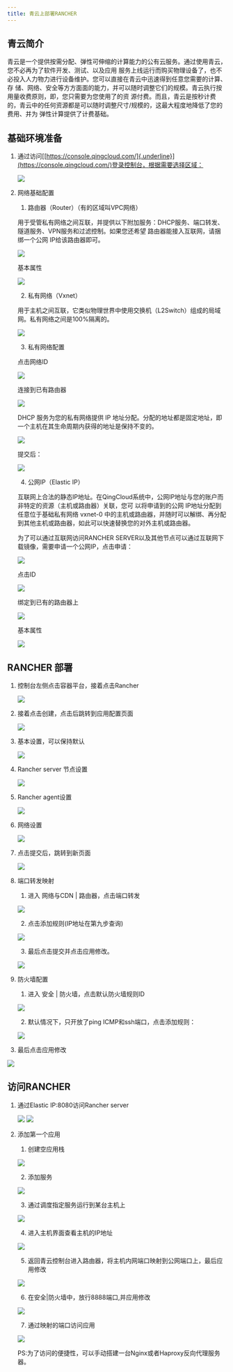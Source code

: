 ```yaml
---
title: 青云上部署RANCHER
---
```


青云简介
--------
青云是一个提供按需分配、弹性可伸缩的计算能力的公有云服务。通过使用青云，您不必再为了软件开发、测试、以及应用
	服务上线运行而购买物理设备了，也不必投入人力物力进行设备维护。您可以直接在青云中迅速得到任意您需要的计算、存	储、网络、安全等方方面面的能力，并可以随时调整它们的规模。青云执行按用量收费原则，即，您只需要为您使用了的资	源付费。而且，青云是按秒计费的，青云中的任何资源都是可以随时调整尺寸/规模的，这最大程度地降低了您的费用、并为	弹性计算提供了计费基础。

基础环境准备
------------

1.  通过访问[[https://console.qingcloud.com/]{.underline}](https://console.qingcloud.com/)登录控制台，根据需要选择区域：

	![](/images/1/image1.png)

2.  网络基础配置

	1)  路由器（Router）（有的区域叫VPC网络）

	用于受管私有网络之间互联，并提供以下附加服务：DHCP服务、端口转发、隧道服务、VPN服务和过滤控制。如果您还希望	路由器能接入互联网，请捆绑一个公网 IP给该路由器即可。
		
	![](/images/1/image2.png)

	基本属性

	![](/images/1/image3.png)

	2)  私有网络（Vxnet）

	用于主机之间互联，它类似物理世界中使用交换机（L2Switch）组成的局域网。私有网络之间是100%隔离的。

	![](/images/1/image4.png)

	3)  私有网络配置

	点击网络ID

	![](/images/1/image5.png)

	连接到已有路由器

	![](/images/1/image6.png)

	DHCP 服务为您的私有网络提供 IP
	地址分配。分配的地址都是固定地址，即一个主机在其生命周期内获得的地址是保持不变的。

	![](/images/1/image7.png)

	提交后：

	![](/images/1/image8.png)

	4)  公网IP（Elastic IP）

	互联网上合法的静态IP地址。在QingCloud系统中，公网IP地址与您的账户而非特定的资源（主机或路由器）关联，您可	以将申请到的公网
	IP地址分配到任意位于基础私有网络 vxnet-0
	中的主机或路由器，并随时可以解绑、再分配到其他主机或路由器，如此可以快速替换您的对外主机或路由器。

	为了可以通过互联网访问RANCHER
	SERVER以及其他节点可以通过互联网下载镜像，需要申请一个公网IP，点击申请：

	![](/images/1/image9.png)

	点击ID

	![](/images/1/image10.png)

	绑定到已有的路由器上

	![](/images/1/image11.png)

	基本属性

	![](/images/1/image12.png)

RANCHER 部署
------------

1.  控制台左侧点击容器平台，接着点击Rancher

	![](/images/1/image13.png)

2.  接着点击创建，点击后跳转到应用配置页面

	![](/images/1/image14.png)

3.  基本设置，可以保持默认

	![](/images/1/image15.png)

4.  Rancher server 节点设置

	![](/images/1/image16.png)

5.  Rancher agent设置

	![](/images/1/image17.png)

6.  网络设置

	![](/images/1/image18.png)

7.  点击提交后，跳转到新页面

	![](/images/1/image19.png)

8.  端口转发映射

	1)  进入 网络与CDN \| 路由器，点击端口转发

	![](/images/1/image20.png)

	2)  点击添加规则(IP地址在第九步查询)
	
	![](/images/1/image21.png)

	3)  最后点击提交并点击应用修改。

	![](/images/1/image22.png)
	
9. 防火墙配置

	1)  进入 安全 | 防火墙，点击默认防火墙规则ID

	![](/images/1/image23.png)

	2)  默认情况下，只开放了ping ICMP和ssh端口，点击添加规则：

	![](/images/1/image24.png)

3)  最后点击应用修改

![](/images/1/image25.png)

访问RANCHER 
------------

1.  通过Elastic IP:8080访问Rancher server

	![](/images/1/image26.png)
	![](/images/1/image27.png)

2.  添加第一个应用

	1)  创建空应用栈

	![](/images/1/image28.png)

	2)  添加服务

	![](/images/1/image29.png)

	3)  通过调度指定服务运行到某台主机上

	![](/images/1/image30.png)

	4)  进入主机界面查看主机的IP地址

	![](/images/1/image31.png)

	5)  返回青云控制台进入路由器，将主机内网端口映射到公网端口上，最后应用修改

	![](/images/1/image32.png)

	6)  在安全\|防火墙中，放行8888端口,并应用修改

	![](/images/1/image33.png)

	7)  通过映射的端口访问应用

	![](/images/1/image34.png)

	PS:为了访问的便捷性，可以手动搭建一台Nginx或者Haproxy反向代理服务器。

